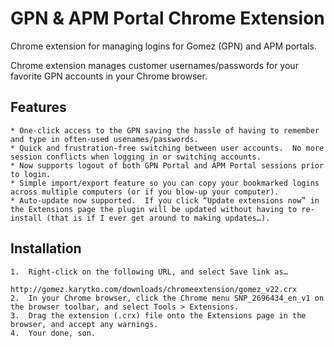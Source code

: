 GPN & APM Portal Chrome Extension
================

Chrome extension for managing logins for Gomez (GPN) and APM portals.

Chrome extension manages customer usernames/passwords for your favorite GPN accounts in your Chrome browser.

## Features

	* One-click access to the GPN saving the hassle of having to remember and type in often-used usenames/passwords.
	* Quick and frustration-free switching between user accounts.  No more session conflicts when logging in or switching accounts.
	* Now supports logout of both GPN Portal and APM Portal sessions prior to login.
	* Simple import/export feature so you can copy your bookmarked logins across multiple computers (or if you blow-up your computer).
	* Auto-update now supported.  If you click “Update extensions now” in the Extensions page the plugin will be updated without having to re-install (that is if I ever get around to making updates…).


## Installation

	1.	Right-click on the following URL, and select Save link as…
			http://gomez.karytko.com/downloads/chromeextension/gomez_v22.crx
	2.	In your Chrome browser, click the Chrome menu SNP_2696434_en_v1 on the browser toolbar, and select Tools > Extensions.
	3.	Drag the extension (.crx) file onto the Extensions page in the browser, and accept any warnings.
	4.	Your done, son.